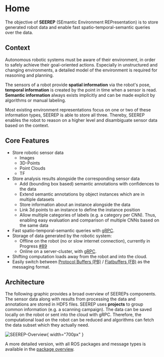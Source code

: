 # Home

The objective of **SEEREP** (SEmantic Environment REPresentation) is to store
generated robot data and enable fast spatio-temporal-semantic queries over the
data.

## Context

Autonomous robotic systems must be aware of their environment, in order to
safely achieve their goal-oriented actions. Especially in unstructured and
changing environments, a detailed model of the environment is required for
reasoning and planning.

The sensors of a robot provide **spatial information** via the robot's pose,
**temporal information** is created by the point in time when a sensor is read.
**Semantic information** always exists implicitly and can be made explicit by
algorithms or manual labeling.

Most existing environment representations focus on one or two of these
information types, SEEREP is able to store all three. Thereby, SEEREP enables
the robot to reason on a higher level and disambiguate sensor data based
on the context.

## Core Features

- Store robotic sensor data
  - Images
  - 3D-Points
  - Point Clouds
  - TF
- Store analysis results alongside the corresponding sensor data
  - Add (bounding box based) semantic annotations with confidences to the data
  - Extend semantic annotations by object instances which are in multiple datasets
  - Store information about an instance alongside the data
  - Link 3d points to an instance to define the instance position
  - Allow multiple categories of labels (e.g. a category per CNN). Thus, enabling
    easy evaluation and comparison of   multiple CNNs based on the same data
- Fast spatio-temporal-semantic queries with
  [gRPC](https://grpc.io/docs/what-is-grpc/introduction/).
- Storage of data generated by the robotic system:
  - Offline on the robot (no or slow internet connection), currently in Progress
        [#89](https://github.com/agri-gaia/seerep/issues/89)
  - Online on a server-cluster, with
        [gRPC](https://grpc.io/docs/what-is-grpc/introduction/).
- Shifting computation loads away from the robot and into the cloud.
- Easily switch between [Protocol Buffers
  (PB)](https://developers.google.com/protocol-buffers/docs/overview) /
  [Flatbuffers (FB)](https://google.github.io/flatbuffers/) as the messaging
  format.

## Architecture

The following graphic provides a broad overview of SEEREPs components. The
sensor data along with results from processing the data and annotations are
stored in HDF5 files. SEEREP uses **projects** to group common information (e.g.
a scanning campaign). The data can be saved locally on the robot or sent into
the cloud with gRPC. Therefore, the computational load on the robot can be reduced
and algorithms can fetch the data subset which they actually need.

![SEEREP-Overview](../imgs/SEEREP-Overview.svg){ width="700px" }

A more detailed version, with all ROS packages and message types is available in
the [package overview](../reference/packages.md#package-overview).
